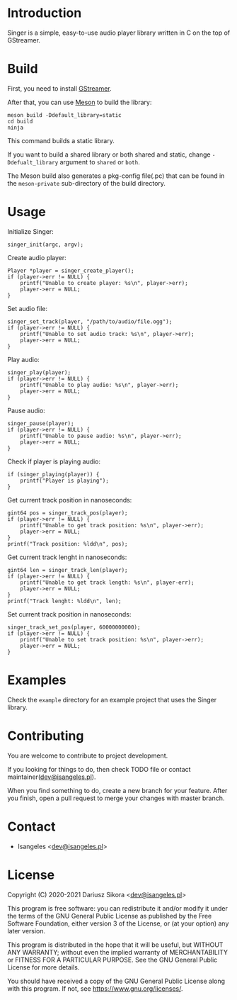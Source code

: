 # Introduction
Singer is a simple, easy-to-use audio player library written in C on the top of GStreamer. 
# Build
First, you need to install [GStreamer](https://gstreamer.freedesktop.org).

After that, you can use [Meson](https://mesonbuild.com) to build the library:
```
meson build -Ddefault_library=static
cd build
ninja
```
This command builds a static library.

If you want to build a shared library or both shared and static, change `-Ddefualt_library` argument to `shared` or `both`.

The Meson build also generates a pkg-config file(.pc) that can be found in the `meson-private` sub-directory of the build directory.
# Usage
Initialize Singer:
```
singer_init(argc, argv);
```
Create audio player:
```
Player *player = singer_create_player();
if (player->err != NULL) {
    printf("Unable to create player: %s\n", player->err);
    player->err = NULL;
}
```
Set audio file:
```
singer_set_track(player, "/path/to/audio/file.ogg");
if (player->err != NULL) {
    printf("Unable to set audio track: %s\n", player->err);
    player->err = NULL;
}
```
Play audio:
```
singer_play(player);
if (player->err != NULL) {
    printf("Unable to play audio: %s\n", player->err);
    player->err = NULL;
}
```
Pause audio:
```
singer_pause(player);
if (player->err != NULL) {
    printf("Unable to pause audio: %s\n", player->err);
    player->err = NULL;
}
```
Check if player is playing audio:
```
if (singer_playing(player)) {
    printf("Player is playing");
}
```
Get current track position in nanoseconds:
```
gint64 pos = singer_track_pos(player);
if (player->err != NULL) {
    printf("Unable to get track position: %s\n", player->err);
    player->err = NULL;
}
printf("Track position: %ldd\n", pos);
```
Get current track lenght in nanoseconds:
```
gint64 len = singer_track_len(player);
if (player->err != NULL) {
    printf("Unable to get track length: %s\n", player-err);
    player->err = NULL;
}
printf("Track lenght: %ldd\n", len);
```
Set current track position in nanoseconds:
```
singer_track_set_pos(player, 60000000000);
if (player->err != NULL) {
    printf("Unable to set track position: %s\n", player->err);
    player->err = NULL;
}
```
# Examples
Check the `example` directory for an example project that uses the Singer library.
# Contributing
You are welcome to contribute to project development.

If you looking for things to do, then check TODO file or contact maintainer(dev@isangeles.pl).

When you find something to do, create a new branch for your feature. After you finish, open a pull request to merge your changes with master branch.
# Contact
* Isangeles <<dev@isangeles.pl>>
# License
Copyright (C) 2020-2021 Dariusz Sikora <<dev@isangeles.pl>>

This program is free software: you can redistribute it and/or modify
it under the terms of the GNU General Public License as published by
the Free Software Foundation, either version 3 of the License, or
(at your option) any later version.

This program is distributed in the hope that it will be useful,
but WITHOUT ANY WARRANTY; without even the implied warranty of
MERCHANTABILITY or FITNESS FOR A PARTICULAR PURPOSE.  See the
GNU General Public License for more details.

You should have received a copy of the GNU General Public License
along with this program.  If not, see <https://www.gnu.org/licenses/>.
